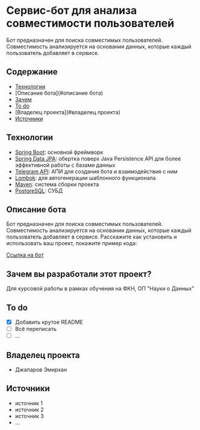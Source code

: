 # Сервис-бот для анализа совместимости пользователей
Бот предназначен для поиска совместимых пользователей.
Совместимость анализируется на основании данных, которые каждый пользователь добавляет в сервисе.

## Содержание
- [Технологии](#технологии)
- [Описание бота](#описание бота)
- [Зачем](#зачем)
- [To do](#to-do)
- [Владелец проекта](#владелец проекта)
- [Источники](#источники)

## Технологии
- [Spring Boot](): основной фреймворк
- [Spring Data JPA](): обертка поверх Java Persistence API для более эффективной работы с базами данных
- [Telegram API](): АПИ для создания бота и взаимодействия с ним 
- [Lombok](): для автогенерации шаблонного функционала
- [Maven](): система сборки проекта
- [PostgreSQL](): СУБД

## Описание бота
Бот предназначен для поиска совместимых пользователей.
Совместимость анализируется на основании данных, которые каждый пользователь добавляет в сервисе.
Расскажите как установить и использовать ваш проект, покажите пример кода:

[Ссылка на бот](https://t.me/em_dzh_tanyshuu_bot)

## Зачем вы разработали этот проект?
Для курсовой работы в рамках обучения на ФКН, ОП "Науки о Данных"

## To do
- [x] Добавить крутое README
- [ ] Всё переписать
- [ ] ...

## Владелец проекта

- Джапаров Эмирхан

## Источники

- источник 1
- источник 2
- источник 3
- ...